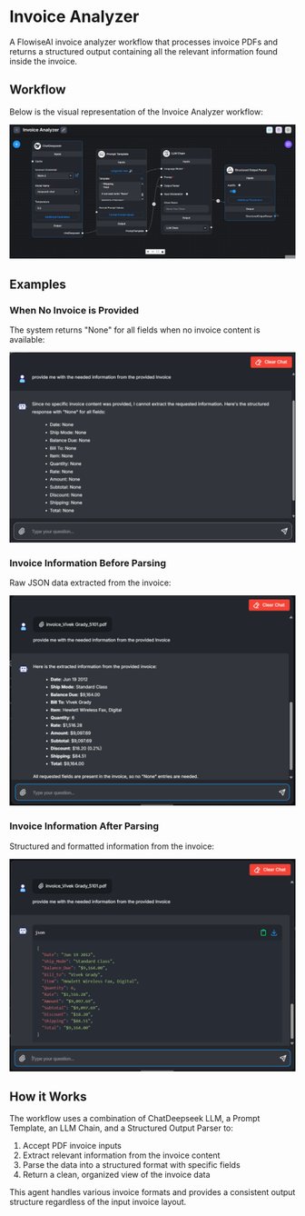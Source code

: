 # Invoice Analyzer

A FlowiseAI invoice analyzer workflow that processes invoice PDFs and returns a structured output containing all the relevant information found inside the invoice.

## Workflow

Below is the visual representation of the Invoice Analyzer workflow:

![Workflow of the Invoice Analyzer](WorkFlow%20of%20the%20Agent.png)

## Examples

### When No Invoice is Provided

The system returns "None" for all fields when no invoice content is available:

![No Invoice Provided](All%20None.png)

### Invoice Information Before Parsing

Raw JSON data extracted from the invoice:

![Invoice Information Raw](Invoice%20information.png)

### Invoice Information After Parsing

Structured and formatted information from the invoice:

![Invoice Information After Parsing](Invoice%20information%20after%20parser.png)

## How it Works

The workflow uses a combination of ChatDeepseek LLM, a Prompt Template, an LLM Chain, and a Structured Output Parser to:

1. Accept PDF invoice inputs
2. Extract relevant information from the invoice content
3. Parse the data into a structured format with specific fields
4. Return a clean, organized view of the invoice data

This agent handles various invoice formats and provides a consistent output structure regardless of the input invoice layout.
